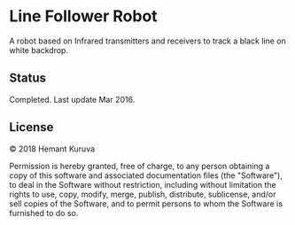 # Line Follower Robot
A robot based on Infrared transmitters and receivers to track a black line on white backdrop.

## Status
Completed. Last update Mar 2016.


## License
&copy; 2018 Hemant Kuruva

Permission is hereby granted, free of charge, to any person obtaining a copy of this software and associated documentation files (the "Software"), to deal in the Software without restriction, including without limitation the rights to use, copy, modify, merge, publish, distribute, sublicense, and/or sell copies of the Software, and to permit persons to whom the Software is furnished to do so.
